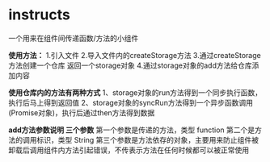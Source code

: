 # instructs
一个用来在组件间传递函数/方法的小组件

**使用方法：**
1.引入文件
2.导入文件内的createStorage方法
3.通过createStorage方法创建一个仓库 返回一个storage对象
4.通过storage对象的add方法给仓库添加内容

**使用仓库内的方法有两种方式**
  1、storage对象的run方法得到一个同步执行函数，执行后马上得到返回值
  2、storage对象的syncRun方法得到一个异步函数调用(Promise对象)，执行后通过then方法得到数据
  
  **add方法参数说明 三个参数**
    第一个参数是传递的方法，类型 function
    第二个是方法的调用标识，类型 String
    第三个参数是方法依存的对象，主要用来防止组件被卸载后调用组件内方法引起错误，不传表示方法在任何时候都可以被正常使用
